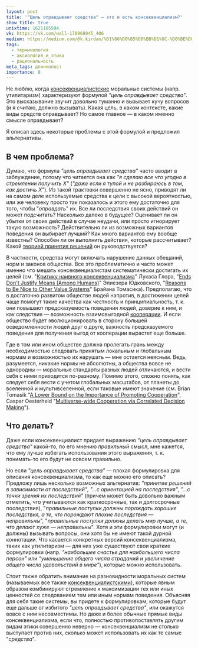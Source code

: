 ```yaml
---
layout: post
title: '"Цель оправдывает средства" — это и есть консеквенциализм?'
show_title: true
unixtime: 1621185594
vk: https://vk.com/wall-178968945_406
medium: https://medium.com/@k.kirdan/%D1%86%D0%B5%D0%BB%D1%8C-%D0%BE%D0%BF%D1%80%D0%B0%D0%B2%D0%B4%D1%8B%D0%B2%D0%B0%D0%B5%D1%82-%D1%81%D1%80%D0%B5%D0%B4%D1%81%D1%82%D0%B2%D0%B0-dfbce0bf1e8d
tags:
  - терминология
  - аксиология_и_этика
  - рациональность
meta_tags: длиннопост
importance: 8
---
```

Не люблю, когда [консеквенциалистские](https://reducingsuffering.github.io/44.html) моральные системы (напр. утилитаризм) характеризуют формулой _"цель оправдывает средства"_. Это высказывание звучит довольно туманно и вызывает кучу вопросов (и я считаю, должно вызывать). Какая цель, в каком контексте, какие виды средств оправдывает? Но самое главное — в каком именно смысле оправдывает?

Я описал здесь некоторые проблемы с этой формулой и предложил альтернативы.

## В чем проблема?

Думаю, что формула _"цель оправдывает средства"_ часто вводит в заблуждение, потому что читается она как _"я сделаю все что угодно в стремлении получить X"_ (_"даже если я тупой и не разбираюсь в том, как достичь X"_). Из такой трактовки совершенно не ясно, приводят ли на самом деле используемые средства к цели с высокой вероятностью, или же человеку просто так показалось и этого ему достаточно для того, чтобы "_оправдать_" их. Все ли последствия своих действий он может подсчитать? Насколько далеко в будущее? Оценивает ли он убытки от своих действий в случае неудачи, или просто игнорирует такую возможность? Действительно ли из возможных вариантов поведения он выбирает лучший? Как много вариантов ему вообще известны? Способен ли он выполнить действия, которые рассчитывает? Какой [теорией принятия решений](https://www.lesswrong.com/posts/zEWJBFFMvQ835nq6h/decision-theory-faq) он руководствуется?

В частности, средства могут включать нарушение данных обещаний, норм и законов общества. Все это проблематично и часто может именно что мешать консеквенциалистам систематически достигать их целей (см. "[Критику наивного консеквенциализма](https://reducingsuffering.github.io/157.html)" Лукаса Глора, "[Ends Don't Justify Means (Among Humans)](https://www.lesswrong.com/posts/K9ZaZXDnL3SEmYZqB/ends-don-t-justify-means-among-humans)" Элиезера Юдковского, "[Reasons to Be Nice to Other Value Systems](https://longtermrisk.org/reasons-to-be-nice-to-other-value-systems/)" Брайана Томасика). Предполагаю, что в достаточно развитом обществе людей напротив, в достижении целей чаще помогут такие качества как честность и принципиальность, т. к. они повышают предсказуемость поведения людей, доверие к ним, и как следствие — возможность взаимовыгодной [кооперации](https://longtermrisk.org/gains-from-trade-through-compromise/). И если общество будет эволюционировать в сторону большей осведомленности людей друг о друге, важность предсказуемого поведения для получения выгод от кооперации вырастет еще больше.

Где в том или ином обществе должна пролегать грань между необходимостью следовать принятым локальным и глобальным нормам и возможностью их нарушать — мне остается неясным. Ведь, разумеется, никакие нормы не абсолютны, а общества вовсе не однородны — моральные стандарты разных людей отличаются, и вести себя с ними приходится по-разному. Помимо этого, сложно понять, как следует себя вести с учетом глобальных масштабов, от планеты до вселенной и мультивселенной, если таковые имеют значение (см. Brian Tomasik "[A Lower Bound on the Importance of Promoting Cooperation](https://longtermrisk.org/a-lower-bound-on-the-importance-of-promoting-cooperation/)", 
Caspar Oesterheld "[Multiverse-wide Cooperation via Correlated Decision Making](https://longtermrisk.org/files/Multiverse-wide-Cooperation-via-Correlated-Decision-Making.pdf)").

## Что делать?

Даже если консеквенциалист придает выражению _"цель оправдывает средства"_ какой-то, по его мнению _правильный_ смысл, мне кажется, что ему лучше избегать использования этого выражения, т. к. понимать-то его будут не совсем правильно.

Но если _"цель оправдывает средства"_ — плохая формулировка для описания консеквенциализма, то как еще можно его описать? Предложу лишь несколько возможных альтернатив: _"принятие решений в зависимости от последствий"_, _"…с ориентацией на последствия"_, _"…с точки зрения их последствий"_ (причем может быть довольно важным отметить, что учитываются как краткосрочные, так и долгосрочные последствия), "_правильные поступки должны порождать хорошие последствия, а те, что порождают плохие последствия — неправильны_", "_правильные поступки должны делать мир лучше, а те, что делают хуже — неправильны_". Хотя и эти формулировки могут (и должны) вызывать вопросы, они хотя бы не имеют такой дурной коннотации. Что касается конкретных версий консеквенциализма, таких как утилитаризм — для них уже существуют свои краткие формулировки (напр. _"наибольшее счастье для наибольшего числа персон"_ или _"уменьшение общего числа страданий и увеличение общего числа удовольствий в мире"_), которые можно использовать.

Стоит также обратить внимание на разновидности моральных систем (называемых все также [консеквенциалистскими](https://reducingsuffering.github.io/44.html)), которые явным образом комбинируют стремление к максимизации тех или иных ценностей со следованием тем или иным нормам поведения. Объясняя для себя такие системы, вы придете к формулировкам, которые будут еще дальше от избитого _"цель оправдывает средства"_, или окажутся вовсе с ним несовместимы. Но даже и более обычные прямые виды консеквенциализма, если что, полностью противопоставлять другим видам этики совершенно неверно — консеквенциализм не столько выступает против них, сколько может использовать их как те самые "_средства_".
